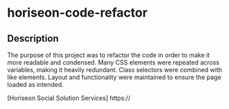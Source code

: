 # horiseon-code-refactor
 
 ## Description
 
 The purpose of this project was to refactor the code in order to make it more readable and condensed. Many CSS elements were repeated across variables, making it heavily redundant. Class selectors were combined with like elements. Layout and functionality were maintained to ensure the page loaded as intended.
 
 [Horiseon Social Solution Services] https://

